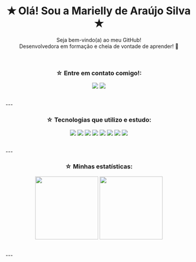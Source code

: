 <h1 align="center">✭ Olá! Sou a Marielly de Araújo Silva ✭</h1>

<p align="center">
  Seja bem-vindo(a) ao meu GitHub!  
  <br>
  Desenvolvedora em formação e cheia de vontade de aprender! 🌸
</p>

<br>

<h3 align="center">☆ Entre em contato comigo!:</h3>
<p align="center">
  <a href = "mailto:marielly.araujosilv@gmail.com"><img src="https://img.shields.io/badge/-Gmail-A31D1D?style=for-the-badge&logo=gmail&logoColor=white" target="_blank"></a>
  <a href="https://www.linkedin.com/in/marielly-de-ara%C3%BAjo-silva-2909a9299/" target="_blank"><img src="https://img.shields.io/badge/-LinkedIn-D84040?style=for-the-badge&logo=linkedin&logoColor=white" target="_blank"></a>
</p>
<br>
---
<br>
<h3 align="center">☆ Tecnologias que utilizo e estudo:</h3>

<p align="center">
  <img src="https://img.shields.io/badge/C%23-B03052?style=for-the-badge&logo=c-sharp&logoColor=white" />
  <img src="https://img.shields.io/badge/Java-D76C82?style=for-the-badge&logo=java&logoColor=white" />
  <img src="https://img.shields.io/badge/Python-F16767?style=for-the-badge&logo=python&logoColor=white" />
  <img src="https://img.shields.io/badge/JavaScript-D84040?style=for-the-badge&logo=javascript&logoColor=white" />
  <img src="https://img.shields.io/badge/CSS3-A31D1D?style=for-the-badge&logo=css3&logoColor=white" />
  <img src="https://img.shields.io/badge/Salesforce-BE5985?style=for-the-badge&logo=salesforce&logoColor=white" />
  <img src="https://img.shields.io/badge/VS%20Code-D76C82?style=for-the-badge&logo=visual-studio-code&logoColor=white" />
  <img src="https://img.shields.io/badge/Git-F16767?style=for-the-badge&logo=git&logoColor=white" />
</p>
<br>
---
<br>
<h3 align="center">☆ Minhas estatísticas:</h3>

<p align="center">
  <img height="170em" src="https://github-readme-stats.vercel.app/api?username=mariellyaraujo&show_icons=true&theme=tokyonight&title_color=D76C82&icon_color=D76C82&text_color=ffffff&bg_color=0d1117" />
  <img height="170em" src="https://github-readme-stats.vercel.app/api/top-langs/?username=mariellyaraujo&layout=compact&theme=tokyonight&title_color=D76C82&text_color=ffffff&bg_color=0d1117"/>
</p>
<br>
---
<br>
